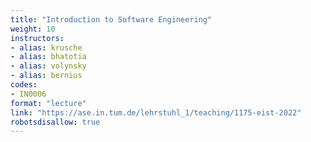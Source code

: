 ```yaml
---
title: "Introduction to Software Engineering"
weight: 10
instructors:
- alias: krusche
- alias: bhatotia
- alias: volynsky
- alias: bernius
codes:
- IN0006
format: "lecture"
link: "https://ase.in.tum.de/lehrstuhl_1/teaching/1175-eist-2022"
robotsdisallow: true
---
```

